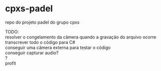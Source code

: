 # cpxs-padel<br>
  repo do projeto padel do grupo cpxs<br>

TODO:<br>
  resolver o congelamento da câmera quando a gravação do arquivo ocorre<br>
  transcrever todo o código para C#<br>
  conseguir uma câmera externa para testar o código<br>
  conseguir capturar audio?<br>
  ?<br>
  profit<br>
